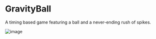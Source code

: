 # GravityBall
A timing based game featuring a ball and a never-ending rush of spikes.

![image](https://github.com/wnwilliams/GravityBall/assets/46012019/a20dd9cb-f935-4208-a24a-266f1e706996)
